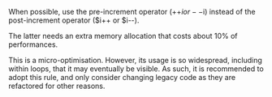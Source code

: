 When possible, use the pre-increment operator (++$i or --$i) instead of the post-increment operator ($i++ or $i--).

The latter needs an extra memory allocation that costs about 10% of performances. 

<?php

// ++$i should be preferred over $i++, as current value is not important
for($i = 0; $i <10; ++$i) {
    // do Something
}

// ++$b and $b++ have different impact here, since $a will collect $b + 1 or $b, respectively.
$a = $b++;

?>

This is a micro-optimisation. However, its usage is so widespread, including within loops, that it may eventually be visible. As such, it is recommended to adopt this rule, and only consider changing legacy code as they are refactored for other reasons.

